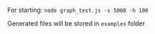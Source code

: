 For starting: 
`node graph_test.js -s 5000 -h 100`

Generated files will be stored in `examples` folder

